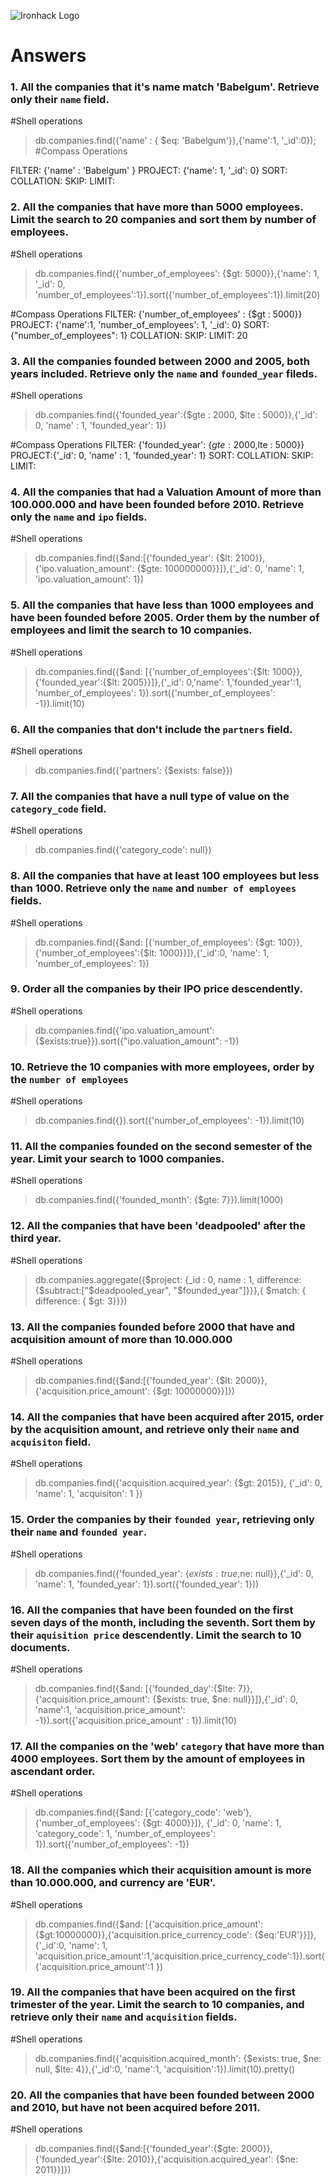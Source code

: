 ![Ironhack Logo](https://i.imgur.com/1QgrNNw.png)
 
# Answers
 
### 1. All the companies that it's name match 'Babelgum'. Retrieve only their `name` field.
<!-- Your Code Goes Here -->
#Shell operations
> db.companies.find({'name' : { \$eq: 'Babelgum'}},{'name':1, '_id':0});
#Compass Operations
<!-- Your Code Goes Here -->
FILTER: {'name' : 'Babelgum' }
PROJECT: {'name': 1, '_id': 0}
SORT:
COLLATION:
SKIP:
LIMIT:
 
### 2. All the companies that have more than 5000 employees. Limit the search to 20 companies and sort them by **number of employees**.
<!-- Your Code Goes Here -->
#Shell operations
> db.companies.find({'number_of_employees': {$gt: 5000}},{'name': 1, '_id': 0, 'number_of_employees':1}).sort({'number_of_employees':1}).limit(20)
<!-- Your Code Goes Here -->
#Compass Operations
FILTER: {'number_of_employees' : {$gt : 5000}}
PROJECT: {'name':1, 'number_of_employees': 1, '_id': 0}
SORT: {"number_of_employees": 1}
COLLATION:
SKIP:
LIMIT: 20
 
### 3. All the companies founded between 2000 and 2005, both years included. Retrieve only the `name` and `founded_year` fileds.
<!-- Your Code Goes Here -->
#Shell operations
> db.companies.find({'founded_year':{$gte : 2000, $lte : 5000}},{'_id': 0, 'name' : 1, 'founded_year': 1})
<!-- Your Code Goes Here -->
#Compass Operations
FILTER: {'founded_year': {$gte : 2000,$lte : 5000}}
PROJECT:{'_id': 0, 'name' : 1, 'founded_year': 1}
SORT:
COLLATION:
SKIP:
LIMIT:
 
### 4. All the companies that had a Valuation Amount of more than 100.000.000 and have been founded before 2010. Retrieve only the `name` and `ipo` fields.
<!-- Your Code Goes Here -->
#Shell operations
> db.companies.find({$and:[{'founded_year': {$lt: 2100}}, {'ipo.valuation_amount': {$gte: 100000000}}]},{'_id': 0, 'name': 1, 'ipo.valuation_amount': 1})
 
### 5. All the companies that have less than 1000 employees and have been founded before 2005. Order them by the number of employees and limit the search to 10 companies.
<!-- Your Code Goes Here -->
#Shell operations
> db.companies.find({$and: [{'number_of_employees':{$lt: 1000}},{'founded_year':{$lt: 2005}}]},{'_id': 0,'name': 1,'founded_year':1, 'number_of_employees': 1}).sort({'number_of_employees': -1}).limit(10)
 
### 6. All the companies that don't include the `partners` field.
<!-- Your Code Goes Here -->
#Shell operations
> db.companies.find({'partners': {$exists: false}})
 
### 7. All the companies that have a null type of value on the `category_code` field.
<!-- Your Code Goes Here -->
#Shell operations
> db.companies.find({'category_code': null})
 
### 8. All the companies that have at least 100 employees but less than 1000. Retrieve only the `name` and `number of employees` fields.
<!-- Your Code Goes Here -->
#Shell operations
> db.companies.find({$and: [{'number_of_employees': {$gt: 100}},{'number_of_employees':{$lt: 1000}}]},{'_id':0, 'name': 1, 'number_of_employees': 1})
 
### 9. Order all the companies by their IPO price descendently.
<!-- Your Code Goes Here -->
#Shell operations
> db.companies.find({'ipo.valuation_amount': {$exists:true}}).sort({"ipo.valuation_amount": -1})
 
### 10. Retrieve the 10 companies with more employees, order by the `number of employees`
<!-- Your Code Goes Here -->
#Shell operations
> db.companies.find({}).sort({'number_of_employees': -1}).limit(10)
 
### 11. All the companies founded on the second semester of the year. Limit your search to 1000 companies.
<!-- Your Code Goes Here -->
#Shell operations
> db.companies.find({'founded_month': {$gte: 7}}).limit(1000)
 
### 12. All the companies that have been 'deadpooled' after the third year.
<!-- Your Code Goes Here -->
#Shell operations
> db.companies.aggregate({$project: {_id : 0, name : 1, difference: {$subtract:["$deadpooled_year", "$founded_year"]}}},{ $match: { difference: { $gt: 3}}})
 
### 13. All the companies founded before 2000 that have and acquisition amount of more than 10.000.000
<!-- Your Code Goes Here -->
#Shell operations
> db.companies.find({$and:[{'founded_year': {$lt: 2000}},{'acquisition.price_amount': {$gt: 10000000}}]})
 
### 14. All the companies that have been acquired after 2015, order by the acquisition amount, and retrieve only their `name` and `acquisiton` field.
<!-- Your Code Goes Here -->
#Shell operations
> db.companies.find({'acquisition.acquired_year': {$gt: 2015}}, {'_id': 0, 'name': 1, 'acquisiton': 1 })
 
### 15. Order the companies by their `founded year`, retrieving only their `name` and `founded year`.
<!-- Your Code Goes Here -->
#Shell operations
> db.companies.find({'founded_year': {$exists: true ,$ne: null}},{'_id': 0, 'name': 1, 'founded_year': 1}).sort({'founded_year': 1}))
 
### 16. All the companies that have been founded on the first seven days of the month, including the seventh. Sort them by their `aquisition price` descendently. Limit the search to 10 documents.
<!-- Your Code Goes Here -->
#Shell operations
> db.companies.find({$and: [{'founded_day':{$lte: 7}},{'acquisition.price_amount': {$exists: true, $ne: null}}]},{'_id': 0, 'name':1, 'acquisition.price_amount': -1}).sort({'acquisition.price_amount' : 1}).limit(10)
 
### 17. All the companies on the 'web' `category` that have more than 4000 employees. Sort them by the amount of employees in ascendant order.
<!-- Your Code Goes Here -->
#Shell operations
> db.companies.find({$and: [{'category_code': 'web'},{'number_of_employees': {$gt: 4000}}]}, {'_id': 0, 'name': 1, 'category_code': 1, 'number_of_employees': 1}).sort({'number_of_employees': -1})

### 18. All the companies which their acquisition amount is more than 10.000.000, and currency are 'EUR'.
<!-- Your Code Goes Here -->
#Shell operations
> db.companies.find({$and: [{'acquisition.price_amount': {$gt:10000000}},{'acquisition.price_currency_code': {$eq:'EUR'}}]},{'_id':0, 'name': 1, 'acquisition.price_amount':1,'acquisition.price_currency_code':1}).sort({'acquisition.price_amount':1 })
 
 
### 19. All the companies that have been acquired on the first trimester of the year. Limit the search to 10 companies, and retrieve only their `name` and `acquisition` fields.
<!-- Your Code Goes Here -->
#Shell operations
 > db.companies.find({'acquisition.acquired_month': {$exists: true, $ne: null, $lte: 4}},{'_id':0, 'name':1, 'acquisition':1}).limit(10).pretty()
 
### 20. All the companies that have been founded between 2000 and 2010, but have not been acquired before 2011.
<!-- Your Code Goes Here -->
#Shell operations
> db.companies.find({$and:[{'founded_year':{$gte: 2000}},{'founded_year':{$lte: 2010}},{'acquisition.acquired_year': {$ne: 2011}}]})
 

